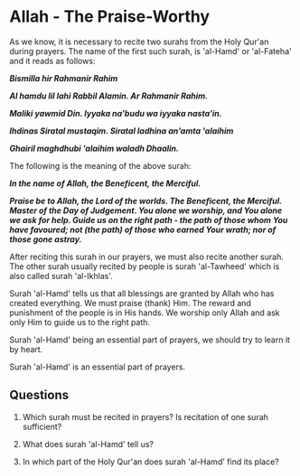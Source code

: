 Allah - The Praise-Worthy
=========================

As we know, it is necessary to recite two surahs from the Holy Qur'an
during prayers. The name of the first such surah, is 'al-Hamd' or
'al-Fateha' and it reads as follows:

***Bismilla hir Rahmanir Rahim***

***Al hamdu lil lahi Rabbil Alamin. Ar Rahmanir Rahim.***

***Maliki yawmid Din. lyyaka na'budu wa iyyaka nasta'in.***

***Ihdinas Siratal mustaqim. Siratal ladhina an'amta 'alaihim***

***Ghairil maghdhubi 'alaihim waladh Dhaalin.***

The following is the meaning of the above surah:

***In the name of Allah, the Beneficent, the Merciful.***

***Praise be to Allah, the Lord of the worlds. The Beneficent, the
Merciful. Master of the Day of Judgement. You alone we worship, and You
alone we ask for help. Guide us on the right path - the path of those
whom You have favoured; not (the path) of those who earned Your wrath;
nor of those gone astray.***

After reciting this surah in our prayers, we must also recite another
surah. The other surah usually recited by people is surah 'al-Tawheed'
which is also called surah 'al-Ikhlas'.

Surah 'al-Hamd' tells us that all blessings are granted by Allah who has
created everything. We must praise (thank) Him. The reward and
punishment of the people is in His hands. We worship only Allah and ask
only Him to guide us to the right path.

Surah 'al-Hamd' being an essential part of prayers, we should try to
learn it by heart.

Surah 'al-Hamd' is an essential part of prayers.

Questions
---------

1. Which surah must be recited in prayers? Is recitation of one surah
sufficient?

2. What does surah 'al-Hamd' tell us?

3. In which part of the Holy Qur'an does surah 'al-Hamd' find its place?


